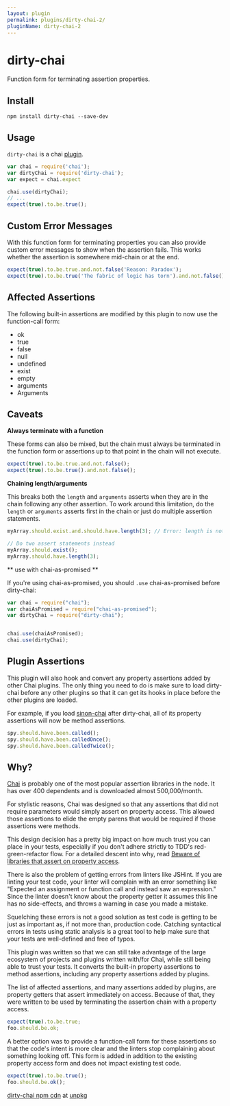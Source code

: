 ```yaml
---
layout: plugin
permalink: plugins/dirty-chai-2/
pluginName: dirty-chai-2
---
```


dirty-chai
==========
Function form for terminating assertion properties.

## Install
```
npm install dirty-chai --save-dev
```
## Usage

`dirty-chai` is a chai [plugin](http://chaijs.com/plugins).

```js
var chai = require('chai');
var dirtyChai = require('dirty-chai');
var expect = chai.expect

chai.use(dirtyChai);
// ...
expect(true).to.be.true();
```

## Custom Error Messages

With this function form for terminating properties you can also provide custom error messages to show when the assertion fails. This works whether the assertion is somewhere mid-chain or at the end.

```js
expect(true).to.be.true.and.not.false('Reason: Paradox');
expect(true).to.be.true('The fabric of logic has torn').and.not.false();
```

## Affected Assertions

The following built-in assertions are modified by this plugin to now use the function-call form:

* ok
* true
* false
* null
* undefined
* exist
* empty
* arguments
* Arguments

## Caveats

**Always terminate with a function**

These forms can also be mixed, but the chain must always be terminated in the function form or assertions up to that point in the chain will not execute.

```js
expect(true).to.be.true.and.not.false();
expect(true).to.be.true().and.not.false();
```

**Chaining length/arguments**

This breaks both the `length` and `arguments` asserts when they are in the chain following any other assertion. To work around this limitation, do the `length` or `arguments` asserts first in the chain or just do multiple assertion statements.

```js
myArray.should.exist.and.should.have.length(3); // Error: length is not a function

// Do two assert statements instead
myArray.should.exist();
myArray.should.have.length(3);
```

** use with chai-as-promised **

If you're using chai-as-promised, you should `.use` chai-as-promised before dirty-chai:

```js
var chai = require("chai");
var chaiAsPromised = require("chai-as-promised");
var dirtyChai = require("dirty-chai");


chai.use(chaiAsPromised);
chai.use(dirtyChai);
```

## Plugin Assertions

This plugin will also hook and convert any property assertions added by other Chai plugins. The only thing you need to do is make sure to load dirty-chai before any other plugins so that it can get its hooks in place before the other plugins are loaded.

For example, if you load [sinon-chai](https://github.com/domenic/sinon-chai) after dirty-chai, all of its property assertions will now be method assertions.

```js
spy.should.have.been.called();
spy.should.have.been.calledOnce();
spy.should.have.been.calledTwice();
```

## Why?

[Chai](https://github.com/chaijs/chai) is probably one of the most popular assertion libraries in the node. It has over 400 dependents and is downloaded almost 500,000/month. 

For stylistic reasons, Chai was designed so that any assertions that did not require parameters would simply assert on property access. This allowed those assertions to elide the empty parens that would be required if those assertions were methods.

This design decision has a pretty big impact on how much trust you can place in your tests, especially if you don't adhere strictly to TDD's red-green-refactor flow. For a detailed descent into why, read [Beware of libraries that assert on property access](https://github.com/moll/js-must#asserting-on-property-access).

There is also the problem of getting errors from linters like JSHint. If you are linting your test code, your linter will complain with an error something like "Expected an assignment or function call and instead saw an expression." Since the linter doesn't know about the property getter it assumes this line has no side-effects, and throws a warning in case you made a mistake.

Squelching these errors is not a good solution as test code is getting to be just as important as, if not more than, production code. Catching syntactical errors in tests using static analysis is a great tool to help make sure that your tests are well-defined and free of typos.

This plugin was written so that we can still take advantage of the large ecosystem of projects and plugins written with/for Chai, while still being able to trust your tests. It converts the built-in property assertions to method assertions, including any property assertions added by plugins.

The list of affected assertions, and many assertions added by plugins, are property getters that assert immediately on access. Because of that, they were written to be used by terminating the assertion chain with a property access.

```js
expect(true).to.be.true;
foo.should.be.ok;
````

A better option was to provide a function-call form for these assertions so that the code's intent is more clear and the linters stop complaining about something looking off. This form is added in addition to the existing property access form and does not impact existing test code.

```js
expect(true).to.be.true();
foo.should.be.ok();
```


[dirty-chai npm cdn](https://unpkg.org/pkg/dirty-chai/) at [unpkg](https://unpkg.org/)

